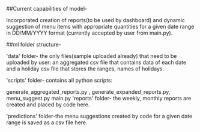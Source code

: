 ##Current capabilities of model-

Incorporated creation of reports(to be used by dashboard) and dynamic suggestion of menu items with appropriate quantities for a given date range in DD/MM/YYYY format (currently accepted by user from main.py).

##ml folder structure-

'data' folder- the only files(sample uploaded already) that need to be uploaded by user: an aggregated csv file that contains data of each date and a holiday csv file that stores the ranges, names of holidays.

'scripts' folder- contains all python scripts:

generate_aggregated_reports.py , generate_expanded_reports.py, menu_suggest.py main.py 'reports' folder- the weekly, monthly reports are created and placed by code here.

'predictions' folder-the menu suggestions created by code for a given date range is saved as a csv file here.